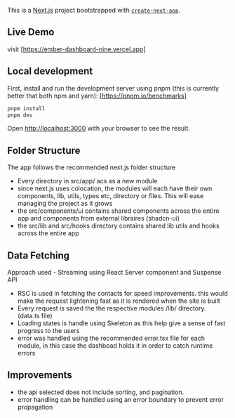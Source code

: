 This is a [Next.js](https://nextjs.org) project bootstrapped with [`create-next-app`](https://nextjs.org/docs/app/api-reference/cli/create-next-app).

## Live Demo

visit [https://ember-dashboard-nine.vercel.app]

## Local development

First, install and run the development server using pnpm (this is currently better that both npm and yarn):
[https://pnpm.io/benchmarks]

```bash
pnpm install
pnpm dev
```

Open [http://localhost:3000](http://localhost:3000) with your browser to see the result.

## Folder Structure

The app follows the recommended next.js folder structure
- Every directory in src/app/ acs as a new module
- since next.js uses colocation, the modules will each have their own components, lib, utils, types etc, directory or files. This will ease managing the project as it grows
- the src/components/ui contains shared components across the entire app and components from external libraires (shadcn-ui)
- the src/lib and src/hooks directory contains shared lib utils and hooks across the entire app

## Data Fetching

Approach used - Streaming using React Server component and Suspense API
- RSC is used in fetching the contacts for speed improvements. this would make the request lightening fast as it is rendered when the site is built
- Every request is saved the the respective modules /lib/ directory. (data.ts file) 
- Loading states is handle using Skeleton as this help give a sense of fast progress to the users
- error was handled using the recommended error.tsx file for each module, in this case the dashboad holds it in order to catch runtime errors


## Improvements
- the api selected does not include sorting, and pagination.
- error handling can be handled using an error boundary to prevent error propagation

